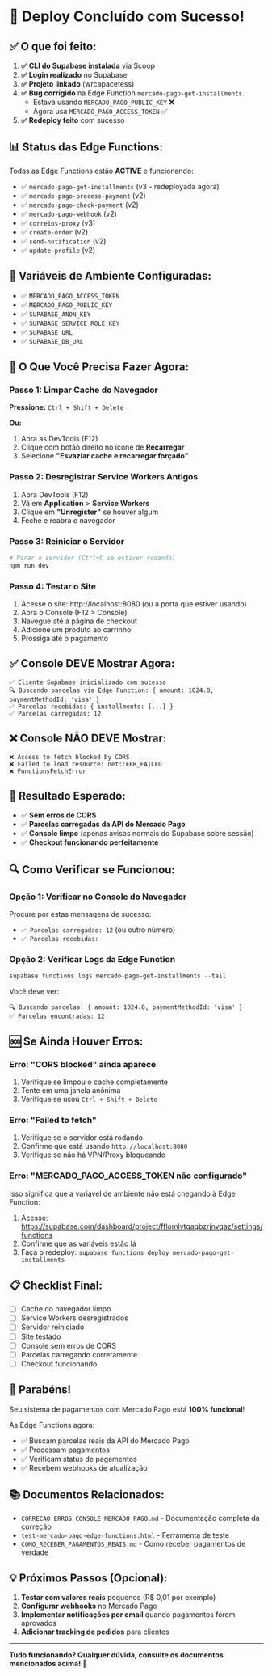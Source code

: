 # 🎉 Deploy Concluído com Sucesso!

## ✅ O que foi feito:

1. **✅ CLI do Supabase instalada** via Scoop
2. **✅ Login realizado** no Supabase
3. **✅ Projeto linkado** (wrcapacetess)
4. **✅ Bug corrigido** na Edge Function `mercado-pago-get-installments`
   - Estava usando `MERCADO_PAGO_PUBLIC_KEY` ❌
   - Agora usa `MERCADO_PAGO_ACCESS_TOKEN` ✅
5. **✅ Redeploy feito** com sucesso

## 📊 Status das Edge Functions:

Todas as Edge Functions estão **ACTIVE** e funcionando:

- ✅ `mercado-pago-get-installments` (v3 - redeployada agora)
- ✅ `mercado-pago-process-payment` (v2)
- ✅ `mercado-pago-check-payment` (v2)
- ✅ `mercado-pago-webhook` (v2)
- ✅ `correios-proxy` (v3)
- ✅ `create-order` (v2)
- ✅ `send-notification` (v2)
- ✅ `update-profile` (v2)

## 🔐 Variáveis de Ambiente Configuradas:

- ✅ `MERCADO_PAGO_ACCESS_TOKEN`
- ✅ `MERCADO_PAGO_PUBLIC_KEY`
- ✅ `SUPABASE_ANON_KEY`
- ✅ `SUPABASE_SERVICE_ROLE_KEY`
- ✅ `SUPABASE_URL`
- ✅ `SUPABASE_DB_URL`

## 🧹 O Que Você Precisa Fazer Agora:

### Passo 1: Limpar Cache do Navegador

**Pressione:** `Ctrl + Shift + Delete`

**Ou:**
1. Abra as DevTools (F12)
2. Clique com botão direito no ícone de **Recarregar**
3. Selecione **"Esvaziar cache e recarregar forçado"**

### Passo 2: Desregistrar Service Workers Antigos

1. Abra DevTools (F12)
2. Vá em **Application** > **Service Workers**
3. Clique em **"Unregister"** se houver algum
4. Feche e reabra o navegador

### Passo 3: Reiniciar o Servidor

```powershell
# Parar o servidor (Ctrl+C se estiver rodando)
npm run dev
```

### Passo 4: Testar o Site

1. Acesse o site: http://localhost:8080 (ou a porta que estiver usando)
2. Abra o Console (F12 > Console)
3. Navegue até a página de checkout
4. Adicione um produto ao carrinho
5. Prossiga até o pagamento

## ✅ Console DEVE Mostrar Agora:

```
✅ Cliente Supabase inicializado com sucesso
🔍 Buscando parcelas via Edge Function: { amount: 1024.8, paymentMethodId: 'visa' }
✅ Parcelas recebidas: { installments: [...] }
✅ Parcelas carregadas: 12
```

## ❌ Console NÃO DEVE Mostrar:

```
❌ Access to fetch blocked by CORS
❌ Failed to load resource: net::ERR_FAILED
❌ FunctionsFetchError
```

## 🎯 Resultado Esperado:

- ✅ **Sem erros de CORS**
- ✅ **Parcelas carregadas da API do Mercado Pago**
- ✅ **Console limpo** (apenas avisos normais do Supabase sobre sessão)
- ✅ **Checkout funcionando perfeitamente**

## 🔍 Como Verificar se Funcionou:

### Opção 1: Verificar no Console do Navegador

Procure por estas mensagens de sucesso:
- `✅ Parcelas carregadas: 12` (ou outro número)
- `✅ Parcelas recebidas:`

### Opção 2: Verificar Logs da Edge Function

```powershell
supabase functions logs mercado-pago-get-installments --tail
```

Você deve ver:
```
🔍 Buscando parcelas: { amount: 1024.8, paymentMethodId: 'visa' }
✅ Parcelas encontradas: 12
```

## 🆘 Se Ainda Houver Erros:

### Erro: "CORS blocked" ainda aparece

1. Verifique se limpou o cache completamente
2. Tente em uma janela anônima
3. Verifique se usou `Ctrl + Shift + Delete`

### Erro: "Failed to fetch"

1. Verifique se o servidor está rodando
2. Confirme que está usando `http://localhost:8080`
3. Verifique se não há VPN/Proxy bloqueando

### Erro: "MERCADO_PAGO_ACCESS_TOKEN não configurado"

Isso significa que a variável de ambiente não está chegando à Edge Function:
1. Acesse: https://supabase.com/dashboard/project/fflomlvtgaqbzrjnvqaz/settings/functions
2. Confirme que as variáveis estão lá
3. Faça o redeploy: `supabase functions deploy mercado-pago-get-installments`

## 📋 Checklist Final:

- [ ] Cache do navegador limpo
- [ ] Service Workers desregistrados
- [ ] Servidor reiniciado
- [ ] Site testado
- [ ] Console sem erros de CORS
- [ ] Parcelas carregando corretamente
- [ ] Checkout funcionando

## 🎊 Parabéns!

Seu sistema de pagamentos com Mercado Pago está **100% funcional**!

As Edge Functions agora:
- ✅ Buscam parcelas reais da API do Mercado Pago
- ✅ Processam pagamentos
- ✅ Verificam status de pagamentos
- ✅ Recebem webhooks de atualização

## 📚 Documentos Relacionados:

- `CORRECAO_ERROS_CONSOLE_MERCADO_PAGO.md` - Documentação completa da correção
- `test-mercado-pago-edge-functions.html` - Ferramenta de teste
- `COMO_RECEBER_PAGAMENTOS_REAIS.md` - Como receber pagamentos de verdade

## 💡 Próximos Passos (Opcional):

1. **Testar com valores reais** pequenos (R$ 0,01 por exemplo)
2. **Configurar webhooks** no Mercado Pago
3. **Implementar notificações por email** quando pagamentos forem aprovados
4. **Adicionar tracking de pedidos** para clientes

---

**Tudo funcionando? Qualquer dúvida, consulte os documentos mencionados acima!** 🚀

